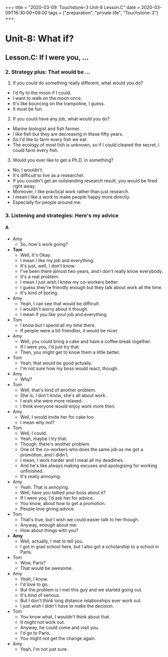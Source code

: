 +++
title =  "2020-03-09: Touchstone-3 Unit-8 Lesson.C"
date = 2020-03-09T16:30:00+09:00
tags = ["preparation", "private life", "Touchstone-3"]
+++

# Unit-8: What if?
## Lesson.C: If I were you, ...

### 2. Strategy plus: That would be ...

1. If you could do something really different, what would you do?
  - I'd fly to the moon if I could.
  - I want to walk on the moon once.
  - It's like bouncing on the trampoline, I guess.
  - It must be fun.
2. If you could have any job, what would you do?
  - Marine biologist and fish farmer.
  - I like fish but they are decreasing in these fifty years.
  - So I'd like to farm every fish we eat.
  - The ecology of most fish is unknown,
    so if I could cleared the secret, I could farm every fish.
3. Would you ever like to get a Ph.D. in something?
  - No, I wouldn't.
  - It's difficult to live as a researcher.
  - If you couldn't get an outstanding research result, you would be fired right away.
  - Moreover, I like practical work rather than just research.
  - I mean I like a work to make people happy more directly.
  - Especially for people around me.

### 3. Listening and strategies: Here's my advice

#### A
* Amy
  - So, how's work going?
* **Tom**
  - Well, It's Okay.
  - I mean I like my job and everything.
  - It's just, well, I don't know.
  - I've been there almost two years, and I don't really know everybody.
  - It's a real problem.
  - I mean I just wish I knew my co-workers better.
  - I guess they're friendly enough but they talk about work all the time.
  - It's kind of boring. 
* Amy
  - Yeah, I can see that would be difficult.
  - I wouldn't worry about it though.
  - I mean if you like your job and everything.
* Tom
  - I know but I spend all my time there.
  - If people were a bit friendlier, it would be nicer.
* Amy
  - Well, you could bring a cake and have a coffee break together.
  - If I were you, I'd just try that.
  - Then, you might get to know them a little better.
* Tom
  - Yeah, that would be good actually.
  - I'm not sure how my boss would react, though.
* Amy
  - Why?
* Tom
  - Well, that's kind of another problem.
  - She is, I don't know, she's all about work.
  - I wish she were more relaxed.
  - I think everyone would enjoy work more then.
* Amy
  - Well, I would invite her for cake too.
  - I mean why not?
* Tom
  - Well, I could.
  - Yeah, maybe I try that.
  - Though, there's another problem.
  - One of the co-workers who does the same job as me got a promotion, and I didn't.
  - I mean, I work harder and I meat all my deadlines.
  - And he's like always making excuses and apologising for working unfinished.
  - It's really annoying.
* Amy
  - Yeah. That is annoying.
  - Well, have you talked your boss about it?
  - If I were you, I'd ask her for advice.
  - You know, about how to get a promotion.
  - People love giving advice.
* Tom
  - That's true, but I wish we could easier talk to her though.
  - Anyway, enough about me.
  - How about things with you?
* **Amy**
  - Well, actually, I met to tell you.
  - I got in grad school here, but I also got a scholarship to a school in Paris.
* Tom
  - Wow, Paris?
  - That would be awesome.
* Amy
  - Yeah, I know.
  - I'd love to go.
  - But the problem is I met this guy and we started going out.
  - It's kind of serious.
  - But I don't think long distance relationships ever work out.
  - I just wish I didn't have to make the decision.
* Tom
  - You know what, I wouldn't think about that.
  - It might not work out.
  - Anyway, he could come and visit you.
  - I'd go to Paris.
  - You might not get the change again.
* Amy
  - Yeah, I'm not just sure.
